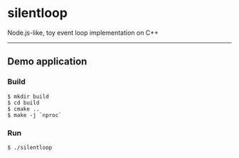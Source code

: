 # silentloop
Node.js-like, toy event loop implementation on C++

***

## Demo application

### Build
```
$ mkdir build
$ cd build
$ cmake ..
$ make -j `nproc`
```

### Run
```
$ ./silentloop
```
